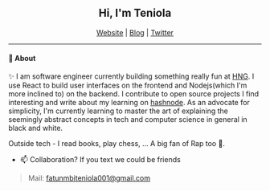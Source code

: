 <h2 align="center">Hi, I'm Teniola</h2>
<p align="center">
  <span><a href="https://devteni.netlify.app/">Website</a> | <a href="https://hashnode.com/@devteni">Blog</a> | <a href="https://twitter.com/devteni">Twitter</a></span>
</p>

---

#### 💬 About
✨ I am software engineer currently building something really fun at <a href="hng.tech">HNG</a>. I use React to build user interfaces on the frontend and Nodejs(which I'm more inclined to) on the backend. I contribute to open source projects I find interesting and write about my learning on <a href="https://hashnode.com/@devteni">hashnode</a>. As an advocate for simplicity, I'm currently learning to master the art of explaining the seemingly abstract concepts in tech and computer science in general in black and white.

Outside tech - I read books, play chess, ... A big fan of Rap too 🙂.

- 📫 Collaboration? If you text we could be friends 
> Mail: fatunmbiteniola001@gmail.com
<!---
Omoteniola-dev/Omoteniola-dev is a ✨ special ✨ repository because its `README.md` (this file) appears on your GitHub profile.
You can click the Preview link to take a look at your changes.
--->
